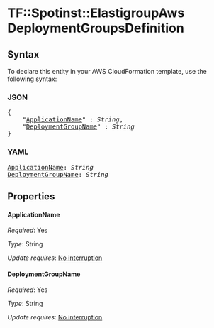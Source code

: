 # TF::Spotinst::ElastigroupAws DeploymentGroupsDefinition

## Syntax

To declare this entity in your AWS CloudFormation template, use the following syntax:

### JSON

<pre>
{
    "<a href="#applicationname" title="ApplicationName">ApplicationName</a>" : <i>String</i>,
    "<a href="#deploymentgroupname" title="DeploymentGroupName">DeploymentGroupName</a>" : <i>String</i>
}
</pre>

### YAML

<pre>
<a href="#applicationname" title="ApplicationName">ApplicationName</a>: <i>String</i>
<a href="#deploymentgroupname" title="DeploymentGroupName">DeploymentGroupName</a>: <i>String</i>
</pre>

## Properties

#### ApplicationName

_Required_: Yes

_Type_: String

_Update requires_: [No interruption](https://docs.aws.amazon.com/AWSCloudFormation/latest/UserGuide/using-cfn-updating-stacks-update-behaviors.html#update-no-interrupt)

#### DeploymentGroupName

_Required_: Yes

_Type_: String

_Update requires_: [No interruption](https://docs.aws.amazon.com/AWSCloudFormation/latest/UserGuide/using-cfn-updating-stacks-update-behaviors.html#update-no-interrupt)

